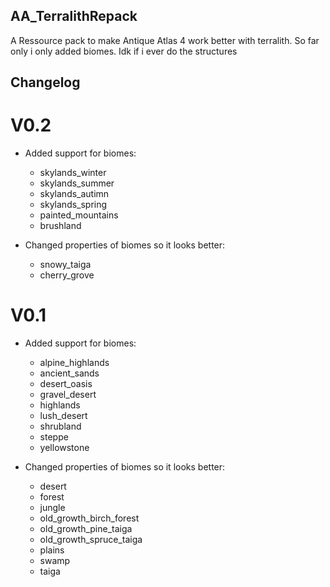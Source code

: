 ## AA_TerralithRepack
A Ressource pack to make Antique Atlas 4 work better with terralith.
So far only i only added biomes. Idk if i ever do the structures

## Changelog
# V0.2
- Added support for biomes:
  - skylands_winter
  - skylands_summer
  - skylands_autimn
  - skylands_spring
  - painted_mountains
  - brushland
	
- Changed properties of biomes so it looks better:
  - snowy_taiga
  - cherry_grove

# V0.1
- Added support for biomes:
  - alpine_highlands
  - ancient_sands
  - desert_oasis
  - gravel_desert
  - highlands
  - lush_desert
  - shrubland
  - steppe
  - yellowstone

- Changed properties of biomes so it looks better:
  - desert
  - forest
  - jungle
  - old_growth_birch_forest
  - old_growth_pine_taiga
  - old_growth_spruce_taiga
  - plains
  - swamp
  - taiga
